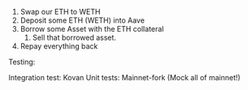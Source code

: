 1. Swap our ETH to WETH
2. Deposit some ETH (WETH) into Aave
3. Borrow some Asset with the ETH collateral
   1. Sell that borrowed asset.
4. Repay everything back


Testing:

Integration test: Kovan
Unit tests: Mainnet-fork (Mock all of mainnet!)